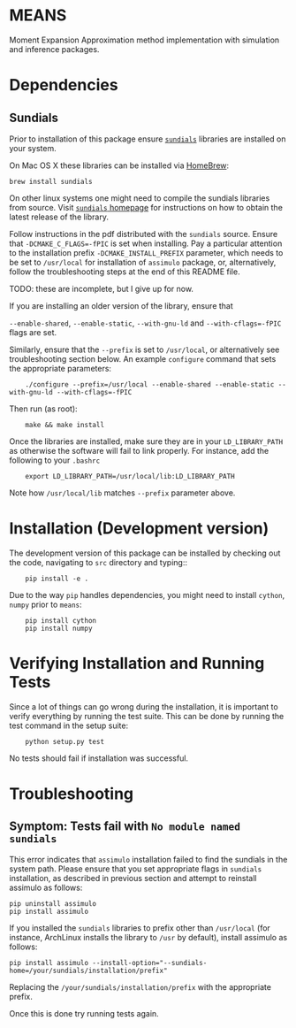 MEANS
==========
Moment Expansion Approximation method implementation with simulation and inference packages.

Dependencies
==============

Sundials
--------------
Prior to installation of this package ensure [`sundials`](https://computation.llnl.gov/casc/sundials/main.html)
libraries are installed on your system.

On Mac OS X these libraries can be installed via [HomeBrew](http://brew.sh/):

    brew install sundials

On other linux systems one might need to compile the sundials libraries from source.
Visit [`sundials` homepage](https://computation.llnl.gov/casc/sundials/download/download.php) for 
instructions on how to obtain the latest release of the library.

Follow instructions in the pdf distributed with the `sundials` source.
Ensure that `-DCMAKE_C_FLAGS=-fPIC` is set when installing.
Pay a particular attention to the installation prefix `-DCMAKE_INSTALL_PREFIX` parameter, which needs
 to be set to `/usr/local` for installation of `assimulo` package, or, alternatively, follow the troubleshooting steps
 at the end of this README file.
 
TODO: these are incomplete, but I give up for now.

If you are installing an older version of the library, ensure that

`--enable-shared`, `--enable-static`, `--with-gnu-ld` 
and `--with-cflags=-fPIC` flags are set.
 
Similarly, ensure that the `--prefix` is set to `/usr/local`, or alternatively see troubleshooting section below.
An example `configure` command that sets the appropriate parameters:
```
    ./configure --prefix=/usr/local --enable-shared --enable-static --with-gnu-ld --with-cflags=-fPIC
```
Then run (as root):
```
    make && make install
```

Once the libraries are installed, make sure they are in your `LD_LIBRARY_PATH` as otherwise
 the software will fail to link properly. For instance, add the following to your `.bashrc`
```
    export LD_LIBRARY_PATH=/usr/local/lib:LD_LIBRARY_PATH
```
Note how `/usr/local/lib` matches `--prefix` parameter above. 

Installation (Development version)
============

The development version of this package can be installed by checking out the code, navigating to `src`
directory and typing::
```
    pip install -e .
```

Due to the way ``pip`` handles dependencies, you might need to install ``cython``, ``numpy`` prior to `means`:

```
    pip install cython
    pip install numpy
```

Verifying Installation and Running Tests
==============

Since a lot of things can go wrong during the installation, it is important to verify everything by running the test suite.
This can be done by running the test command in the setup suite:

```
    python setup.py test
```

No tests should fail if installation was successful.

Troubleshooting
===================

Symptom: Tests fail with `No module named sundials`
---------------------------------------------
This error indicates that `assimulo` installation failed to find the sundials in the system path.
Please ensure that you set appropriate flags in `sundials` installation, as described in previous section and attempt
to reinstall assimulo as follows:

```
pip uninstall assimulo
pip install assimulo
```

If you installed the `sundials` libraries to prefix other than `/usr/local` (for instance, 
ArchLinux installs the library to `/usr` by default), install assimulo as follows:

```
pip install assimulo --install-option="--sundials-home=/your/sundials/installation/prefix"
```
Replacing the `/your/sundials/installation/prefix` with the appropriate prefix.

Once this is done try running tests again.
